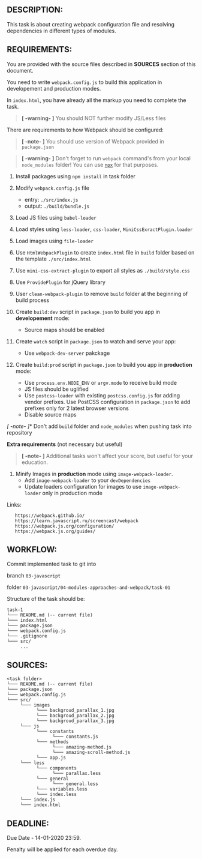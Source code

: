 ## DESCRIPTION:

This task is about creating webpack configuration file and resolving dependencies in different types of modules.

## REQUIREMENTS:

You are provided with the source files described in **SOURCES** section of this document.

You need to write `webpack.config.js` to build this application in developement and production modes.

In `index.html`, you have already all the markup you need to complete the task.

>**[ -warning- ]** You should NOT further modify JS/Less files

There are requirements to how Webpack should be configured:

>**[ -note- ]** You should use version of Webpack provided in `package.json`

>**[ -warning- ]** Don't forget to run `webpack` command's from your local `node_modules` folder! You can use [`npx`](https://stackoverflow.com/questions/9679932/how-to-use-package-installed-locally-in-node-modules?utm_medium=organic&utm_source=google_rich_qa&utm_campaign=google_rich_qa) for that purposes.


1. Install packages using `npm install` in task folder

1. Modify `webpack.config.js` file
    - entry: `./src/index.js`
    - output: `./build/bundle.js`

1. Load JS files using `babel-loader`

1. Load styles using `less-loader`, `css-loader`, `MiniCssExractPlugin.loader`

1. Load images using `file-loader`

1. Use `HtmlWebpackPlugin` to create `index.html` file in `build` folder based on the template `./src/index.html`

1. Use `mini-css-extract-plugin` to export all styles as `./build/style.css`

1. Use `ProvidePlugin` for jQuery library

1. User `clean-webpack-plugin` to remove `build` folder at the beginning of build process

1. Create `build:dev` script in `package.json` to build you app in **developement** mode:
    - Source maps should be enabled

1. Create `watch` script in `package.json` to watch and serve your app:
    - Use `webpack-dev-server` pakckage

1. Create `build:prod` script in `package.json` to build you app in **production** mode:
    - Use `process.env.NODE_ENV` or `argv.mode` to receive build mode
    - JS files should be uglified
    - Use `postcss-loader` with existing `postcss.config.js` for adding vendor prefixes. Use PostCSS configuration in `package.json` to add prefixes only for 2 latest browser versions
    - Disable source maps

*[ -note- ]** Don't add `build` folder and `node_modules` when pushing task into repository

**Extra requirements** (not necessary but useful)

>**[ -note- ]** Additional tasks won't affect your score, but useful for your education.

1. Minify Images in **production** mode using `image-webpack-loader`.
      - Add `image-webpack-loader` to your `devDependencies`
      - Update loaders configuration for images to use `image-webpack-loader` only in production mode


Links: 
       
       https://webpack.github.io/
       https://learn.javascript.ru/screencast/webpack
       https://webpack.js.org/configuration/
       https://webpack.js.org/guides/


## WORKFLOW:

Commit implemented task to git into

branch `03-javascript`

folder `03-javascript/04-modules-approaches-and-webpack/task-01`


Structure of the task should be:
```
task-1
└─── README.md (-- current file)
└─── index.html
└─── package.json   
└─── webpack.config.js
└─── .gitignore
└─── src/
     ...
```

## SOURCES:

```
<task folder>
└─── README.md (-- current file)
└─── package.json
└─── webpack.config.js
└─── src/
     └─── images
           └─── backgroud_parallax_1.jpg
           └─── backgroud_parallax_2.jpg
           └─── backgroud_parallax_3.jpg
     └─── js
           └─── constants
                 └─── constants.js
           └─── methods
                 └─── amazing-method.js
                 └─── amazing-scroll-method.js
           └─── app.js
     └─── less
           └─── components
                 └─── parallax.less
           └─── general
                 └─── general.less
           └─── variables.less
           └─── index.less
     └─── index.js
     └─── index.html
```

## DEADLINE:

Due Date - 14-01-2020 23:59.

Penalty will be applied for each overdue day.
